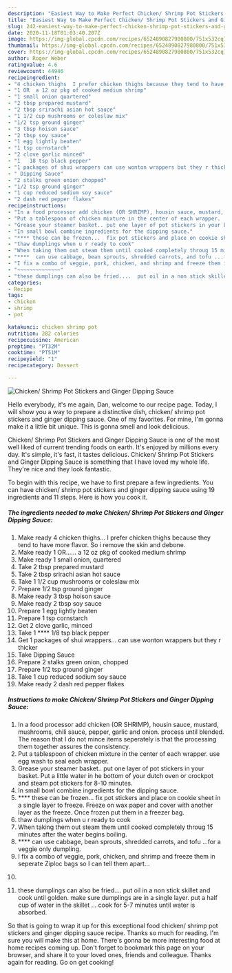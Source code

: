 ```yaml
---
description: "Easiest Way to Make Perfect Chicken/ Shrimp Pot Stickers and Ginger Dipping Sauce"
title: "Easiest Way to Make Perfect Chicken/ Shrimp Pot Stickers and Ginger Dipping Sauce"
slug: 242-easiest-way-to-make-perfect-chicken-shrimp-pot-stickers-and-ginger-dipping-sauce
date: 2020-11-18T01:03:40.207Z
image: https://img-global.cpcdn.com/recipes/6524890827980800/751x532cq70/chicken-shrimp-pot-stickers-and-ginger-dipping-sauce-recipe-main-photo.jpg
thumbnail: https://img-global.cpcdn.com/recipes/6524890827980800/751x532cq70/chicken-shrimp-pot-stickers-and-ginger-dipping-sauce-recipe-main-photo.jpg
cover: https://img-global.cpcdn.com/recipes/6524890827980800/751x532cq70/chicken-shrimp-pot-stickers-and-ginger-dipping-sauce-recipe-main-photo.jpg
author: Roger Weber
ratingvalue: 4.6
reviewcount: 44946
recipeingredient:
- "4 chicken thighs  I prefer chicken thighs because they tend to have more flavor So i remove the skin and debone"
- "1 OR  a 12 oz pkg of cooked medium shrimp"
- "1 small onion quartered"
- "2 tbsp prepared mustard"
- "2 tbsp srirachi asian hot sauce"
- "1 1/2 cup mushrooms or coleslaw mix"
- "1/2 tsp ground ginger"
- "3 tbsp hoison sauce"
- "2 tbsp soy sauce"
- "1 egg lightly beaten"
- "1 tsp cornstarch"
- "2 clove garlic minced"
- "1   18 tsp black pepper"
- "1 packages of shui wrappers can use wonton wrappers but they r thicker"
- " Dipping Sauce"
- "2 stalks green onion chopped"
- "1/2 tsp ground ginger"
- "1 cup reduced sodium soy sauce"
- "2 dash red pepper flakes"
recipeinstructions:
- "In a food processor add chicken (OR SHRIMP), housin sauce, mustard, mushrooms, chili sauce, pepper, garlic and onion.  process until blended.  The reason that I do not mince items seperately is that the processing them together assures the consistency."
- "Put a tablespoon of chicken mixture in the center of each wrapper.  use egg wash to seal each wrapper."
- "Grease your steamer basket.. put one layer of pot stickers in your basket.  Put a little water in he bottom of your dutch oven or crockpot and steam pot stickers for 8-10 minutes."
- "In small bowl combine ingredients for the dipping sauce."
- "**** these can be frozen...  fix pot stickers and place on cookie sheet in a single layer to freeze.  Freeze on wax paper and cover with another layer as the freeze. Once frozen put them in a freezer bag."
- "thaw dumplings when u r ready to cook"
- "When taking them out steam them until cooked completely throug 15 minutes after the water begins boiling."
- "****  can use cabbage, bean sprouts, shredded carrots, and tofu ...for a veggie only dumpling."
- "I fix a combo of veggie, pork, chicken, and shrimp and freeze them in seperate Ziploc bags so I can tell them apart..."
- "~~~~~~~~~~~~~~"
- "these dumplings can also be fried....  put oil in a non stick skillet and cook until golden. make sure dumplings are in a single layer. put a half cup of water in the skillet ... cook for 5-7 minutes until water is absorbed."
categories:
- Recipe
tags:
- chicken
- shrimp
- pot

katakunci: chicken shrimp pot 
nutrition: 282 calories
recipecuisine: American
preptime: "PT32M"
cooktime: "PT51M"
recipeyield: "1"
recipecategory: Dessert

---
```



![Chicken/ Shrimp Pot Stickers and Ginger Dipping Sauce](https://img-global.cpcdn.com/recipes/6524890827980800/751x532cq70/chicken-shrimp-pot-stickers-and-ginger-dipping-sauce-recipe-main-photo.jpg)

Hello everybody, it's me again, Dan, welcome to our recipe page. Today, I will show you a way to prepare a distinctive dish, chicken/ shrimp pot stickers and ginger dipping sauce. One of my favorites. For mine, I'm gonna make it a little bit unique. This is gonna smell and look delicious.

Chicken/ Shrimp Pot Stickers and Ginger Dipping Sauce is one of the most well liked of current trending foods on earth. It's enjoyed by millions every day. It's simple, it's fast, it tastes delicious. Chicken/ Shrimp Pot Stickers and Ginger Dipping Sauce is something that I have loved my whole life. They're nice and they look fantastic.




To begin with this recipe, we have to first prepare a few ingredients. You can have chicken/ shrimp pot stickers and ginger dipping sauce using 19 ingredients and 11 steps. Here is how you cook it.

<!--inarticleads1-->

##### The ingredients needed to make Chicken/ Shrimp Pot Stickers and Ginger Dipping Sauce:

1. Make ready 4 chicken thighs...  I prefer chicken thighs because they tend to have more flavor. So i remove the skin and debone.
1. Make ready 1 OR......  a 12 oz pkg of cooked medium shrimp
1. Make ready 1 small onion, quartered
1. Take 2 tbsp prepared mustard
1. Take 2 tbsp srirachi asian hot sauce
1. Take 1 1/2 cup mushrooms or coleslaw mix
1. Prepare 1/2 tsp ground ginger
1. Make ready 3 tbsp hoison sauce
1. Make ready 2 tbsp soy sauce
1. Prepare 1 egg lightly beaten
1. Prepare 1 tsp cornstarch
1. Get 2 clove garlic, minced
1. Take 1 ****  1/8 tsp black pepper
1. Get 1 packages of shui wrappers... can use wonton wrappers but they r thicker
1. Take  Dipping Sauce
1. Prepare 2 stalks green onion, chopped
1. Prepare 1/2 tsp ground ginger
1. Take 1 cup reduced sodium soy sauce
1. Make ready 2 dash red pepper flakes




<!--inarticleads2-->

##### Instructions to make Chicken/ Shrimp Pot Stickers and Ginger Dipping Sauce:

1. In a food processor add chicken (OR SHRIMP), housin sauce, mustard, mushrooms, chili sauce, pepper, garlic and onion.  process until blended.  The reason that I do not mince items seperately is that the processing them together assures the consistency.
1. Put a tablespoon of chicken mixture in the center of each wrapper.  use egg wash to seal each wrapper.
1. Grease your steamer basket.. put one layer of pot stickers in your basket.  Put a little water in he bottom of your dutch oven or crockpot and steam pot stickers for 8-10 minutes.
1. In small bowl combine ingredients for the dipping sauce.
1. **** these can be frozen...  fix pot stickers and place on cookie sheet in a single layer to freeze.  Freeze on wax paper and cover with another layer as the freeze. Once frozen put them in a freezer bag.
1. thaw dumplings when u r ready to cook
1. When taking them out steam them until cooked completely throug 15 minutes after the water begins boiling.
1. ****  can use cabbage, bean sprouts, shredded carrots, and tofu ...for a veggie only dumpling.
1. I fix a combo of veggie, pork, chicken, and shrimp and freeze them in seperate Ziploc bags so I can tell them apart...
1. ~~~~~~~~~~~~~~
1. these dumplings can also be fried....  put oil in a non stick skillet and cook until golden. make sure dumplings are in a single layer. put a half cup of water in the skillet ... cook for 5-7 minutes until water is absorbed.




So that is going to wrap it up for this exceptional food chicken/ shrimp pot stickers and ginger dipping sauce recipe. Thanks so much for reading. I'm sure you will make this at home. There's gonna be more interesting food at home recipes coming up. Don't forget to bookmark this page on your browser, and share it to your loved ones, friends and colleague. Thanks again for reading. Go on get cooking!
